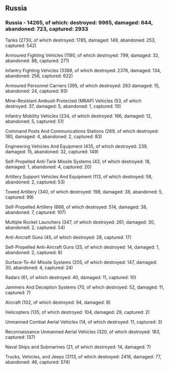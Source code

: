 
 
 ## Russia
 
 ### Russia - 14265, of which: destroyed: 9965, damaged: 644, abandoned: 723, captured: 2933

 

 

 Tanks (2730, of which destroyed: 1785, damaged: 149, abandoned: 253, captured: 542)

 Armoured Fighting Vehicles (1190, of which destroyed: 799, damaged: 32, abandoned: 88, captured: 271)

 Infantry Fighting Vehicles (3388, of which destroyed: 2376, damaged: 134, abandoned: 256, captured: 622)

 Armoured Personnel Carriers (395, of which destroyed: 263 damaged: 15, abandoned: 24, captured: 93)

 Mine-Resistant Ambush Protected (MRAP) Vehicles (53, of which destroyed: 37, damaged: 5, abandoned: 1, captured: 10)

 Infantry Mobility Vehicles (234, of which destroyed: 166, damaged: 12, abandoned: 5, captured: 51)

 Command Posts And Communications Stations (269, of which destroyed: 180, damaged: 4, abandoned: 2, captured: 83)

 Engineering Vehicles And Equipment (435, of which destroyed: 239, damaged: 15, abandoned: 32, captured: 149)

 Self-Propelled Anti-Tank Missile Systems (43, of which destroyed: 18, damaged: 1, abandoned: 4, captured: 20)

 Artillery Support Vehicles And Equipment (113, of which destroyed: 58, abandoned: 2, captured: 53)

 Towed Artillery (340, of which destroyed: 198, damaged: 38, abandoned: 5, captured: 99)

 Self-Propelled Artillery (666, of which destroyed: 514, damaged: 38, abandoned: 7, captured: 107)

 Multiple Rocket Launchers (347, of which destroyed: 261, damaged: 30, abandoned: 2, captured: 54)

 Anti-Aircraft Guns (45, of which destroyed: 28, captured: 17)

 Self-Propelled Anti-Aircraft Guns (25, of which destroyed: 14, damaged: 1, abandoned: 2, captured: 8)

 Surface-To-Air Missile Systems (205, of which destroyed: 147, damaged: 30, abandoned: 4, captured: 24)

 Radars (61, of which destroyed: 40, damaged: 11, captured: 10)

 Jammers And Deception Systems (70, of which destroyed: 52, damaged: 11, captured: 7)

 Aircraft (102, of which destroyed: 94, damaged: 8)

 Helicopters (135, of which destroyed: 104, damaged: 29, captured: 2)

 Unmanned Combat Aerial Vehicles (14, of which destroyed: 11, captured: 3)

 Reconnaissance Unmanned Aerial Vehicles (320, of which destroyed: 183, captured: 137)

 Naval Ships and Submarines (21, of which destroyed: 14, damaged: 7)

 Trucks, Vehicles, and Jeeps (3113, of which destroyed: 2416, damaged: 77, abandoned: 46, captured: 574)

